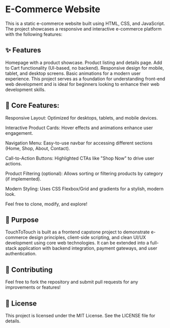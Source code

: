 # E-Commerce Website
This is a static e-commerce website built using HTML, CSS, and JavaScript. The project showcases a responsive and interactive e-commerce platform with the following features:

## ✨ Features
Homepage with a product showcase. Product listing and details page. Add to Cart functionality (UI-based, no backend). Responsive design for mobile, tablet, and desktop screens. Basic animations for a modern user experience. This project serves as a foundation for understanding front-end web development and is ideal for beginners looking to enhance their web development skills.

## 🔧 Core Features:
Responsive Layout: Optimized for desktops, tablets, and mobile devices.

Interactive Product Cards: Hover effects and animations enhance user engagement.

Navigation Menu: Easy-to-use navbar for accessing different sections (Home, Shop, About, Contact).

Call-to-Action Buttons: Highlighted CTAs like "Shop Now" to drive user actions.

Product Filtering (optional): Allows sorting or filtering products by category (if implemented).

Modern Styling: Uses CSS Flexbox/Grid and gradients for a stylish, modern look.

Feel free to clone, modify, and explore!

## 🎯 Purpose
TouchToTouch is built as a frontend capstone project to demonstrate e-commerce design principles, client-side scripting, and clean UI/UX development using core web technologies. It can be extended into a full-stack application with backend integration, payment gateways, and user authentication.

## 👥 Contributing
Feel free to fork the repository and submit pull requests for any improvements or features!

## 📜 License
This project is licensed under the MIT License. See the LICENSE file for details.
